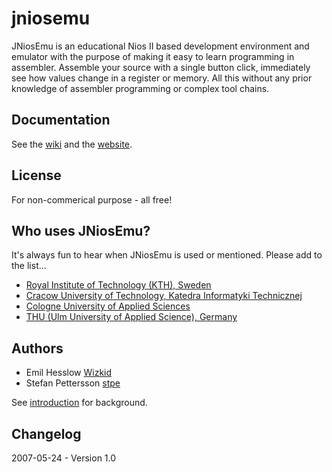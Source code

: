 jniosemu
========

JNiosEmu is an educational Nios II based development environment and emulator with the purpose of making it easy to learn programming in assembler. Assemble your source with a single button click, immediately see how values change in a register or memory. All this without any prior knowledge of assembler programming or complex tool chains.

## Documentation

See the [wiki](https://github.com/stpe/jniosemu/wiki) and the [website](http://stpe.github.io/jniosemu/).

## License

For non-commerical purpose - all free!

## Who uses JNiosEmu?

It's always fun to hear when JNiosEmu is used or mentioned. Please add to the list...

  * [Royal Institute of Technology (KTH), Sweden](http://www.ict.kth.se/courses/IS1200)
  * [Cracow University of Technology, Katedra Informatyki Technicznej](http://riad.usk.pk.edu.pl/~czarneck/rc/arch)
  * [Cologne University of Applied Sciences](http://prodo.fh-koeln.de/links/linkliste.php)
  * [THU (Ulm University of Applied Science), Germany](https://studium.hs-ulm.de/en)

## Authors

* Emil Hesslow [Wizkid](https://github.com/wizkid)
* Stefan Pettersson [stpe](https://github.com/stpe)

See [introduction](https://github.com/stpe/jniosemu/wiki/Introduction) for background.

## Changelog

2007-05-24 - Version 1.0

